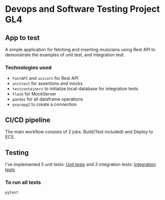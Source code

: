 # Devops and Software Testing Project GL4

## App to test
A simple application for fetching and inserting musicians using Rest API to demonstrate the examples of unit test, and integration test.


### Technologies used
- `FastAPI` and `uvicorn` for Rest API
- `unittest` for assertions and mocks
- `testcontainers` to initialize local-database for integration tests
- `Flask` for MockServer
- `pandas` for all dataframe operations
- `psycopg2` to create a connection

## CI/CD pipeline
The main workflow consists of 2 jobs: Build(Test included) and Deploy to ECS.

## Testing
I've implemented 5 unit tests: [Unit tests](https://github.com/Souha-BH/TestsLogiciels-DevOpsPipeline_GL4/blob/master/app/unit_test.py) and 3 integration tests: [Integration tests](https://github.com/Souha-BH/TestsLogiciels-DevOpsPipeline_GL4/blob/master/app/integration_test.py)

### To run all tests
```bash
pytest 
```